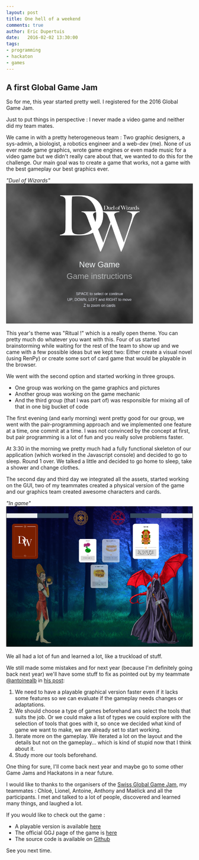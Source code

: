 ```yaml
---
layout: post
title: One hell of a weekend
comments: true
author: Eric Dupertuis
date:   2016-02-02 13:30:00
tags:
- programming
- hackaton
- games
---
```


## A first Global Game Jam

So for me, this year started pretty well. I registered for the 2016 Global Game Jam.

Just to put things in perspective : I never made a video game and neither did my team mates.

We came in with a pretty heterogeneous team : Two graphic designers, a sys-admin, a biologist, a robotics engineer and a web-dev (me). None of us ever made game graphics, wrote game engines or even made music for a video game but we didn't really care about that, we wanted to do this for the challenge. Our main goal was to create a game that works, not a game with the best gameplay our best graphics ever.

*"Duel of Wizards"*![A screenshot of the menu](/images/ggj16/screenshot1.png)

This year's theme was "Ritual !" which is a really open theme. You can pretty much do whatever you want with this. Four of us started brainstorming while waiting for the rest of the team to show up and we came with a few possible ideas but we kept two: Either create a visual novel (using RenPy) or create some sort of card game that would be playable in the browser.

We went with the second option and started working in three groups.

- One group was working on the game graphics and pictures
- Another group was working on the game mechanic
- And the third group (that I was part of) was responsible for mixing all of that in one big bucket of code

The first evening (and early morning) went pretty good for our group, we went with the pair-programming approach and we implemented one feature at a time, one commit at a time. I was not convinced by the concept at first, but pair programming is a lot of fun and you really solve problems faster.

At 3:30 in the morning we pretty much had a fully functional skeleton of our application (which worked in the Javascript console) and decided to go to sleep. Round 1 over. We talked a little and decided to go home to sleep, take a shower and change clothes.

The second day and third day we integrated all the assets, started working on the GUI, two of my teammates created a physical version of the game and our graphics team created awesome characters and cards.

*"In game"*![A screenshot of the menu](/images/ggj16/screenshot2.png)

We all had a lot of fun and learned a lot, like a truckload of stuff.

We still made some mistakes and for next year (because I'm definitely going back next year) we'll have some stuff to fix as pointed out by my teammate [@antoinealb](http://antoinealb.net/) in [his post](http://antoinealb.net/2016/02/01/ggj16.html):

1.  We need to have a playable graphical version faster even if it lacks some features so we can evaluate if the gameplay needs changes or adaptations.
2. We should choose a type of games beforehand ans select the tools that suits the job. Or we could make a list of types we could explore with the selection of tools that goes with it, so once we decided what kind of game we want to make, we are already set to start working.
3. Iterate more on the gameplay. We iterated a lot on the layout and the details but not on the gameplay... which is kind of stupid now that I think about it.
4. Study more our tools beforehand.

One thing for sure, I'll come back next year and maybe go to some other Game Jams and Hackatons in a near future.

I would like to thanks to the organisers of the [Swiss Global Game Jam](https://globalgamejamsuisse.wordpress.com/), my teammates : Chloé, Lionel, Antoine, Anthony and Maëlick and all the participants. I met and talked to a lot of people, discovered and learned many things, and laughed a lot.

If you would like to check out the game :

- A playable version is available [here](http://edupertuis.net/DuelOfWizards/)
- The official GGJ page of the game is [here](http://globalgamejam.org/2016/games/duel-wizards)
- The source code is available on [Github](https://github.com/EricDupertuis/DuelOfWizards)

See you next time.
